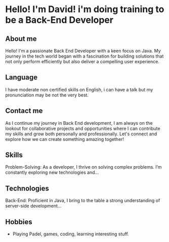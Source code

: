 # Hello! I'm David! i'm doing training to be a Back-End Developer

## About me
Hello! I'm a passionate Back End Developer with a keen focus on Java. My journey in the tech world began with a fascination for building solutions that not only perform efficiently but also deliver a compelling user experience.

## Language
I have moderate non certified skills on English, i can have a talk but my pronunciation may be not the very best.

## Contact me
As I continue my journey in Back End development, I am always on the lookout for collaborative projects and opportunities where I can contribute my skills and grow both personally and professionally. Let's connect and explore how we can create something amazing together!

## Skills
Problem-Solving: As a developer, I thrive on solving complex problems. I’m constantly exploring new technologies and...

## Technologies
Back-End: Proficient in Java, I bring to the table a strong understanding of server-side development...

## Hobbies
- Playing Padel, games, coding, learning interesting stuff.
